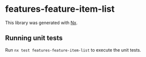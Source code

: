 # features-feature-item-list

This library was generated with [Nx](https://nx.dev).

## Running unit tests

Run `nx test features-feature-item-list` to execute the unit tests.

